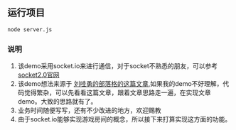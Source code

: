 ## 运行项目
```bash
node server.js
```

### 说明
1. 该demo采用socket.io来进行通信，对于socket不熟悉的朋友，可以参考[socket2.0官网](https://socket.io/)
2. 该demo想法来源于 [刘哇勇的部落格的这篇文章](http://www.cnblogs.com/Wayou/p/hichat_built_with_nodejs_socket.html#home),如果我的demo不好理解，代码觉得繁杂，可以先看看这篇文章，跟着文章思路走一遍，在实现文章demo。大致的思路就有了。
3. 业务时间随便写写，还有不少改进的地方，欢迎赐教
4. 由于socket.io能够实现游戏房间的概念，所以接下来打算实现这方面的功能。
